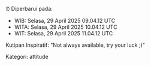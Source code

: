 ⏰ Diperbarui pada:
- WIB: Selasa, 29 April 2025 09.04.12 UTC
- WITA: Selasa, 29 April 2025 10.04.12 UTC
- WIT: Selasa, 29 April 2025 11.04.12 UTC

Kutipan Inspiratif:
"Not always available, try your luck ;)"


Kategori: attitude

